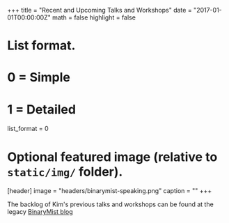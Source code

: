 +++
title = "Recent and Upcoming Talks and Workshops"
date = "2017-01-01T00:00:00Z"
math = false
highlight = false

# List format.
#   0 = Simple
#   1 = Detailed
list_format = 0

# Optional featured image (relative to `static/img/` folder).
[header]
image = "headers/binarymist-speaking.png"
caption = ""
+++

The backlog of Kim's previous talks and workshops can be found at the legacy [BinaryMist blog](https://blog.binarymist.net/presentations-publications/)
